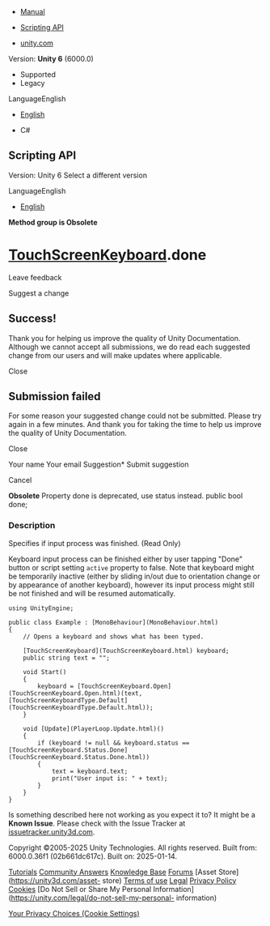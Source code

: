 [ ]()

  * [Manual](../Manual/index.html)
  * [Scripting API](../ScriptReference/index.html)

  * [unity.com](https://unity.com/)

Version: **Unity 6** (6000.0)

  * Supported
  * Legacy

LanguageEnglish

  * [English]()

  * C#

[ ](https://docs.unity3d.com)

## Scripting API

Version: Unity 6 Select a different version

LanguageEnglish

  * [English]()

**Method group is Obsolete**  

#  [TouchScreenKeyboard](TouchScreenKeyboard.html).done

Leave feedback

Suggest a change

## Success!

Thank you for helping us improve the quality of Unity Documentation. Although
we cannot accept all submissions, we do read each suggested change from our
users and will make updates where applicable.

Close

## Submission failed

For some reason your suggested change could not be submitted. Please <a>try
again</a> in a few minutes. And thank you for taking the time to help us
improve the quality of Unity Documentation.

Close

Your name Your email Suggestion* Submit suggestion

Cancel

[ ]()

**Obsolete** Property done is deprecated, use status instead. public bool
done;

### Description

Specifies if input process was finished. (Read Only)

Keyboard input process can be finished either by user tapping "Done" button or
script setting `active` property to false. Note that keyboard might be
temporarily inactive (either by sliding in/out due to orientation change or by
appearance of another keyboard), however its input process might still be not
finished and will be resumed automatically.

    
    
    using UnityEngine;  
      
    public class Example : [MonoBehaviour](MonoBehaviour.html)
    {
        // Opens a keyboard and shows what has been typed.  
      
        [TouchScreenKeyboard](TouchScreenKeyboard.html) keyboard;
        public string text = "";  
      
        void Start()
        {
            keyboard = [TouchScreenKeyboard.Open](TouchScreenKeyboard.Open.html)(text, [TouchScreenKeyboardType.Default](TouchScreenKeyboardType.Default.html));
        }  
      
        void [Update](PlayerLoop.Update.html)()
        {
            if (keyboard != null && keyboard.status == [TouchScreenKeyboard.Status.Done](TouchScreenKeyboard.Status.Done.html))
            {
                text = keyboard.text;
                print("User input is: " + text);
            }
        }
    }
    

Is something described here not working as you expect it to? It might be a
**Known Issue**. Please check with the Issue Tracker at
[issuetracker.unity3d.com](https://issuetracker.unity3d.com).

Copyright ©2005-2025 Unity Technologies. All rights reserved. Built from:
6000.0.36f1 (02b661dc617c). Built on: 2025-01-14.

[Tutorials](https://unity3d.com/learn) [Community
Answers](https://answers.unity3d.com) [Knowledge
Base](https://support.unity3d.com/hc/en-us)
[Forums](https://forum.unity3d.com) [Asset Store](https://unity3d.com/asset-
store) [Terms of use](https://docs.unity3d.com/Manual/TermsOfUse.html)
[Legal](https://unity.com/legal) [Privacy
Policy](https://unity.com/legal/privacy-policy)
[Cookies](https://unity.com/legal/cookie-policy) [Do Not Sell or Share My
Personal Information](https://unity.com/legal/do-not-sell-my-personal-
information)

[Your Privacy Choices (Cookie Settings)](javascript:void\(0\);)

